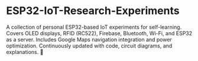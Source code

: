 # ESP32-IoT-Research-Experiments
A collection of personal ESP32-based IoT experiments for self-learning. Covers OLED displays, RFID (RC522), Firebase, Bluetooth, Wi-Fi, and ESP32 as a server. Includes Google Maps navigation integration and power optimization. Continuously updated with code, circuit diagrams, and explanations. 🚀
